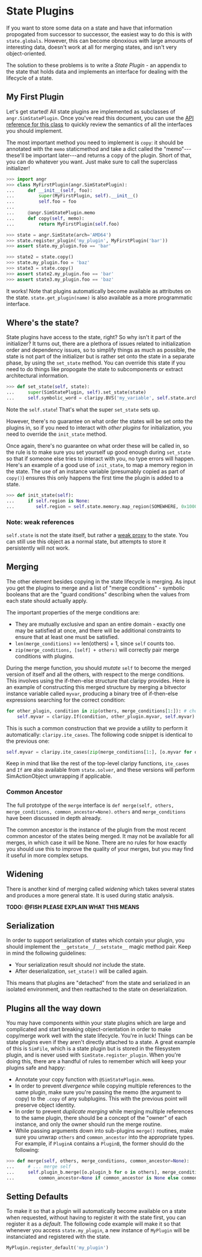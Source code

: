 # State Plugins

If you want to store some data on a state and have that information propogated from successor to successor, the easiest way to do this is with `state.globals`.
However, this can become obnoxious with large amounts of interesting data, doesn't work at all for merging states, and isn't very object-oriented.

The solution to these problems is to write a *State Plugin* - an appendix to the state that holds data and implements an interface for dealing with the lifecycle of a state.

## My First Plugin

Let's get started!
All state plugins are implemented as subclasses of `angr.SimStatePlugin`.
Once you've read this document, you can use the [API reference for this class](http://angr.io/api-doc/angr.html#angr.state_plugins.plugin.SimStatePlugin) to quickly review the semantics of all the interfaces you should implement.

The most important method you need to implement is `copy`: it should be annotated with the `memo` staticmethod and take a dict called the "memo"---these'll be important later---and returns a copy of the plugin.
Short of that, you can do whatever you want.
Just make sure to call the superclass initializer!

```python
>>> import angr
>>> class MyFirstPlugin(angr.SimStatePlugin):
...     def __init__(self, foo):
...         super(MyFirstPlugin, self).__init__()
...         self.foo = foo
... 
...     @angr.SimStatePlugin.memo
...     def copy(self, memo):
...         return MyFirstPlugin(self.foo)

>>> state = angr.SimState(arch='AMD64')
>>> state.register_plugin('my_plugin', MyFirstPlugin('bar'))
>>> assert state.my_plugin.foo == 'bar'

>>> state2 = state.copy()
>>> state.my_plugin.foo = 'baz'
>>> state3 = state.copy()
>>> assert state2.my_plugin.foo == 'bar'
>>> assert state3.my_plugin.foo == 'baz'
```

It works! Note that plugins automatically become available as attributes on the state.
`state.get_plugin(name)` is also available as a more programmatic interface.

## Where's the state?

State plugins have access to the state, right? So why isn't it part of the initializer?
It turns out, there are a plethora of issues related to initialization order and dependency issues, so to simplify things as much as possible, the state is not part of the initializer but is rather set onto the state in a separate phase, by using the `set_state` method.
You can override this state if you need to do things like propogate the state to subcomponents or extract architectural information.

```python
>>> def set_state(self, state):
...     super(SimStatePlugin, self).set_state(state)
...     self.symbolic_word = claripy.BVS('my_variable', self.state.arch.bits)
```

Note the `self.state`! That's what the super `set_state` sets up.

However, there's no guarantee on what order the states will be set onto the plugins in, so if you need to interact with _other plugins_ for initialization, you need to override the `init_state` method.

Once again, there's no guarantee on what order these will be called in, so the rule is to make sure you set yourself up good enough during `set_state` so that if someone else tries to interact with you, no type errors will happen.
Here's an example of a good use of `init_state`, to map a memory region in the state.
The use of an instance variable (presumably copied as part of `copy()`) ensures this only happens the first time the plugin is added to a state.

```python
>>> def init_state(self):
...     if self.region is None:
...        self.region = self.state.memory.map_region(SOMEWHERE, 0x1000, 7)
```

### Note: weak references

`self.state` is not the state itself, but rather a [weak proxy](https://docs.python.org/2/library/weakref.html) to the state.
You can still use this object as a normal state, but attempts to store it persistently will not work.

## Merging

The other element besides copying in the state lifecycle is merging.
As input you get the plugins to merge and a list of "merge conditions" - symbolic booleans that are the "guard conditions" describing when the values from each state should actually apply.

The important properties of the merge conditions are:

- They are mutually exclusive and span an entire domain - exactly one may be satisfied at once, and there will be additional constraints to ensure that at least one must be satisfied.
- `len(merge_conditions)` == len(others) + 1, since `self` counts too.
- `zip(merge_conditions, [self] + others)` will correctly pair merge conditions with plugins.

During the merge function, you should _mutate_ `self` to become the merged version of itself and all the others, with respect to the merge conditions.
This involves using the if-then-else structure that claripy provides.
Here is an example of constructing this merged structure by merging a bitvector instance variable called `myvar`, producing a binary tree of if-then-else expressions searching for the correct condition:

```python
for other_plugin, condition in zip(others, merge_conditions[1:]): # chop off self's condition
    self.myvar = claripy.If(condition, other_plugin.myvar, self.myvar)
```

This is such a common construction that we provide a utility to perform it automatically: `claripy.ite_cases`.
The following code snippet is identical to the previous one:

```python
self.myvar = claripy.ite_cases(zip(merge_conditions[1:], [o.myvar for o in others]), self.myvar) 
```

Keep in mind that like the rest of the top-level claripy functions, `ite_cases` and `If` are also available from `state.solver`, and these versions will perform SimActionObject unwrapping if applicable.

### Common Ancestor

The full prototype of the `merge` interface is `def merge(self, others, merge_conditions, common_ancestor=None)`.
`others` and `merge_conditions` have been discussed in depth already.

The common ancestor is the instance of the plugin from the most recent common ancestor of the states being merged.
It may not be available for all merges, in which case it will be None. There are no rules for how exactly you should use this to improve the quality of your merges, but you may find it useful in more complex setups.

## Widening

There is another kind of merging called _widening_ which takes several states and produces a more general state. It is used during static analysis.

**TODO: @FISH PLEASE EXPLAIN WHAT THIS MEANS**

## Serialization

In order to support serialization of states which contain your plugin, you should implement the `__getstate__`/`__setstate__` magic method pair.
Keep in mind the following guidelines:

- Your serialization result should _not_ include the state.
- After deserialization, `set_state()` will be called again.

This means that plugins are "detached" from the state and serialized in an isolated environment, and then reattached to the state on deserialization.

## Plugins all the way down

You may have components within your state plugins which are large and complicated and start breaking object-orientation in order to make copy/merge work well with the state lifecycle.
You're in luck! Things can be state plugins even if they aren't directly attached to a state.
A great example of this is `SimFile`, which is a state plugin but is stored in the filesystem plugin, and is never used with `SimState.register_plugin`.
When you're doing this, there are a handful of rules to remember which will keep your plugins safe and happy:

- Annotate your copy function with `@SimStatePlugin.memo`.
- In order to prevent _divergence_ while copying multiple references to the same plugin, make sure you're passing the memo (the argument to copy) to the `.copy` of any subplugins. This with the previous point will preserve object identity.
- In order to prevent _duplicate merging_ while merging multiple references to the same plugin, there should be a concept of the "owner" of each instance, and only the owner should run the merge routine.
- While passing arguments down into sub-plugins `merge()` routines, make sure you unwrap `others` and `common_ancestor` into the appropriate types. For example, if `PluginA` contains a `PluginB`, the former should do the following:

```python
>>> def merge(self, others, merge_conditions, common_ancestor=None):
...     # ... merge self
...     self.plugin_b.merge([o.plugin_b for o in others], merge_conditions,
...         common_ancestor=None if common_ancestor is None else common_ancestor.plugin_b)
```

## Setting Defaults

To make it so that a plugin will automatically become available on a state when requested, without having to register it with the state first, you can register it as a _default_.
The following code example will make it so that whenever you access `state.my_plugin`, a new instance of `MyPlugin` will be instanciated and registered with the state.

```python
MyPlugin.register_default('my_plugin')
```
